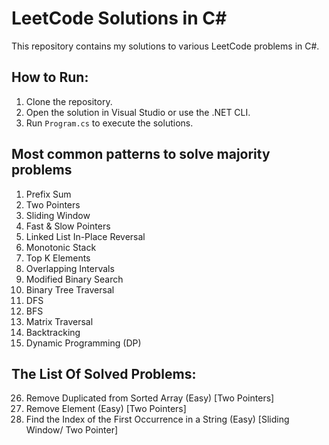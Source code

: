 # LeetCode Solutions in C#

This repository contains my solutions to various LeetCode problems in C#.

## How to Run:

1. Clone the repository.
2. Open the solution in Visual Studio or use the .NET CLI.
3. Run `Program.cs` to execute the solutions.

## Most common patterns to solve majority problems

1. Prefix Sum
2. Two Pointers
3. Sliding Window
4. Fast & Slow Pointers
5. Linked List In-Place Reversal
6. Monotonic Stack
7. Top K Elements
8. Overlapping Intervals
9. Modified Binary Search
10. Binary Tree Traversal
11. DFS
12. BFS
13. Matrix Traversal
14. Backtracking
15. Dynamic Programming (DP)

## The List Of Solved Problems:

26. Remove Duplicated from Sorted Array (Easy) [Two Pointers]
27. Remove Element (Easy) [Two Pointers]
28. Find the Index of the First Occurrence in a String (Easy) [Sliding Window/ Two Pointer]
